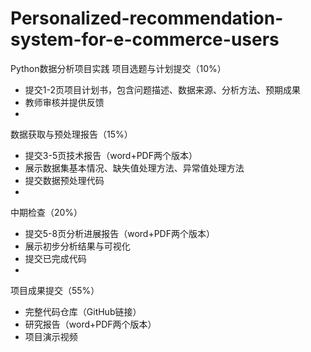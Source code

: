 # Personalized-recommendation-system-for-e-commerce-users
Python数据分析项目实践
项目选题与计划提交（10%）
  - 提交1-2页项目计划书，包含问题描述、数据来源、分析方法、预期成果
  - 教师审核并提供反馈
  - 
数据获取与预处理报告（15%）
  - 提交3-5页技术报告（word+PDF两个版本）
  - 展示数据集基本情况、缺失值处理方法、异常值处理方法
  - 提交数据预处理代码
  - 
中期检查（20%）
  - 提交5-8页分析进展报告（word+PDF两个版本）
  - 展示初步分析结果与可视化
  - 提交已完成代码
  - 
项目成果提交（55%）
  - 完整代码仓库（GitHub链接）
  - 研究报告（word+PDF两个版本）
  - 项目演示视频
